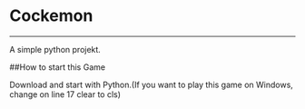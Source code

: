 # Cockemon
----
A simple python projekt.

##How to start this Game

Download and start with Python.(If you want to play this game on Windows, change on line 17 clear to cls)
